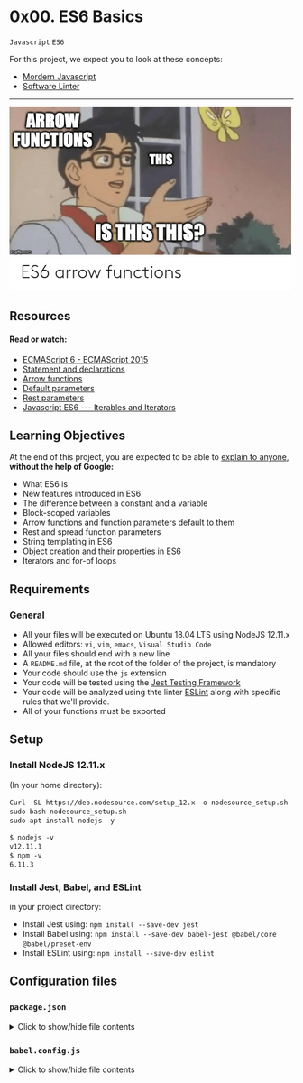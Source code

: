 # 0x00. ES6 Basics

`Javascript` `ES6`

For this project, we expect you to look at these concepts:
- [Mordern Javascript](https://alx-intranet.hbtn.io/concepts/541)
- [Software Linter](https://alx-intranet.hbtn.io/concepts/542)

---
![08806026ef621f900121.png](./asset/08806026ef621f900121.png)

## Resources

#### Read or watch:
- [ECMAScript 6 - ECMAScript 2015](https://www.w3schools.com/js/js_es6.asp)
- [Statement and declarations](https://developer.mozilla.org/en-US/docs/Web/JavaScript/Reference/Statements)
- [Arrow functions](https://developer.mozilla.org/en-US/docs/Web/JavaScript/Reference/Functions/Arrow_functions)
- [Default parameters](https://developer.mozilla.org/en-US/docs/Web/JavaScript/Reference/Functions/Default_parameters)
- [Rest parameters](https://developer.mozilla.org/en-US/docs/Web/JavaScript/Reference/Functions/rest_parameters)
- [Javascript ES6 --- Iterables and Iterators](https://towardsdatascience.com/javascript-es6-iterables-and-iterators-de18b54f4d4?gi=13e736e7df4f)

## Learning Objectives

At the end of this project, you are expected to be able to [explain to anyone](https://fs.blog/feynman-learning-technique/), **without the help of Google:**
- What ES6 is
- New features introduced in ES6
- The difference between a constant and a variable
- Block-scoped variables
- Arrow functions and function parameters default to them
- Rest and spread function parameters
- String templating in ES6
- Object creation and their properties in ES6
- Iterators and for-of loops

## Requirements

### General

- All your files will be executed on Ubuntu 18.04 LTS using NodeJS 12.11.x
- Allowed editors: `vi`, `vim`, `emacs`, `Visual Studio Code`
- All your files should end with a new line
- A `README.md` file, at the root of the folder of the project, is mandatory
- Your code should use the `js` extension
- Your code will be tested using the [Jest Testing Framework](https://jestjs.io/)
- Your code will be analyzed using thte linter [ESLint](https://eslint.org/) along with specific rules that we'll provide.
- All of your functions must be exported

## Setup

### Install NodeJS 12.11.x

(In your home directory):

~~~
Curl -SL https://deb.nodesource.com/setup_12.x -o nodesource_setup.sh
sudo bash nodesource_setup.sh
sudo apt install nodejs -y
~~~

~~~
$ nodejs -v
v12.11.1
$ npm -v
6.11.3
~~~


### Install Jest, Babel, and ESLint
in your project directory:
- Install Jest using: `npm install --save-dev jest`
- Install Babel using: `npm install --save-dev babel-jest @babel/core @babel/preset-env`
- Install ESLint using: `npm install --save-dev eslint`

## Configuration files

### `package.json`
<details>
<summary>
Click to show/hide file contents
</summary>
<pre>
{
	"scripts": {
		"lint": "./node_modules/.bin/eslint",
		"check-lint": "lint [0-9]*.js",
		"dev": "npx babel-node",
		"test": "jest",
		"full-test": "./node_modules/.bin/eslint [0-9]*.js && jest"
	},
	"devDependencies": {
		"@babel/core": "^7.6.0",
		"@babel/node": "^7.8.0",
		"@babel/preset-env": "^7.6.0",
		"eslint": "^6.4.0",
		"eslint-config-airbnb-base": "^14.0.0",
		"eslint-plugin-import": "^2.18.2",
		"eslint-plugin-jest": "^22.17.0",
		"jest": "^24.9.0"
	}
}
</pre>
</details>

### `babel.config.js`

<details>
<summary>Click to show/hide file contents</summary>
<pre>

module.exports = {
	presets: [
		[
			'@babel/preset-env',
			{
				targets: {
					node: 'current',
				},
			},
		],
	],
};

</pre>
<details>

### `.eslintrc.js`

<details>
<summary>Click to show/hide file contents</summary>
<pre>

module.exports = {
	env: {
		browser: false,
		es6: true,
		jest: true,
	},
	extends: [
		'airbnb-base',
		'plugin:jest/all',
	],
	globals: {
		Atomics: 'readonly',
		SharedArrayBuffer: 'readonly',
	},
	parserOptions: {
		ecmaVersion: 2018,
		sourceType: 'module',
	}
	Plugins: ['jest'],
	rules: {
		'no-console': 'off',
		'no-shadow': 'off',
		'no-restricted-syntax': [
			'error',
			'LabeledStatement',
			'WithStatement',
		],
	},
	overrides: [
		{
			files: ['*.js'],
			excludedFiles: 'babel.config.js',
		}
	]
};

</pre>
<details>


### Finally...

Don't forget to run `npm install` from the terminal of your project folder to install all necesaary project dependencies.
